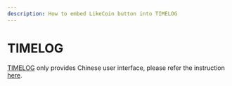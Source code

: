 ```yaml
---
description: How to embed LikeCoin button into TIMELOG
---
```


# TIMELOG

[TIMELOG](https://www.timelog.to/) only provides Chinese user interface, please refer the instruction [here](https://docs.like.co/v/zh/user-guide/likecoin-button/timelog).

